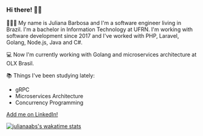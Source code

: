 ### Hi there! 👋🏼

👩🏼‍💻 My name is Juliana Barbosa and I'm a software engineer living in Brazil. I'm a bachelor in Information Technology at UFRN. I'm working with software development since 2017 and I've worked with PHP, Laravel, Golang, Node.js, Java and C#.

💻 Now I'm currently working with Golang and microservices architecture at OLX Brasil.

📚 Things I've been studying lately: 
- gRPC
- Microservices Architecture
- Concurrency Programming

[Add me on LinkedIn!](https://www.linkedin.com/in/juliana-barbosa-dos-santos-11085514a/)

[![julianaabs's wakatime stats](https://github-readme-stats.vercel.app/api/wakatime?username=julianaabs)](https://github.com/anuraghazra/github-readme-stats)

<!--
**julianaabs/julianaabs** is a ✨ _special_ ✨ repository because its `README.md` (this file) appears on your GitHub profile.

Here are some ideas to get you started:

- 🔭 I’m currently working on ...
- 🌱 I’m currently learning ...
- 👯 I’m looking to collaborate on ...
- 🤔 I’m looking for help with ...
- 💬 Ask me about ...
- 📫 How to reach me: ...
- 😄 Pronouns: ...
- ⚡ Fun fact: ...
-->
